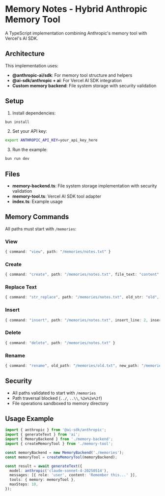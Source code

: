 # Memory Notes - Hybrid Anthropic Memory Tool

A TypeScript implementation combining Anthropic's memory tool with Vercel's AI SDK.

## Architecture

This implementation uses:
- **@anthropic-ai/sdk**: For memory tool structure and helpers
- **@ai-sdk/anthropic + ai**: For Vercel AI SDK integration
- **Custom memory backend**: File system storage with security validation

## Setup

1. Install dependencies:
```bash
bun install
```

2. Set your API key:
```bash
export ANTHROPIC_API_KEY=your_api_key_here
```

3. Run the example:
```bash
bun run dev
```

## Files

- **memory-backend.ts**: File system storage implementation with security validation
- **memory-tool.ts**: Vercel AI SDK tool adapter
- **index.ts**: Example usage

## Memory Commands

All paths must start with `/memories`:

### View
```typescript
{ command: "view", path: "/memories/notes.txt" }
```

### Create
```typescript
{ command: "create", path: "/memories/notes.txt", file_text: "content" }
```

### Replace Text
```typescript
{ command: "str_replace", path: "/memories/notes.txt", old_str: "old", new_str: "new" }
```

### Insert
```typescript
{ command: "insert", path: "/memories/notes.txt", insert_line: 2, insert_text: "new line" }
```

### Delete
```typescript
{ command: "delete", path: "/memories/notes.txt" }
```

### Rename
```typescript
{ command: "rename", old_path: "/memories/old.txt", new_path: "/memories/new.txt" }
```

## Security

- All paths validated to start with `/memories`
- Path traversal blocked (`../`, `..\\`, `%2e%2e%2f`)
- File operations sandboxed to memory directory

## Usage Example

```typescript
import { anthropic } from '@ai-sdk/anthropic';
import { generateText } from 'ai';
import { MemoryBackend } from './memory-backend';
import { createMemoryTool } from './memory-tool';

const memoryBackend = new MemoryBackend('./memories');
const memoryTool = createMemoryTool(memoryBackend);

const result = await generateText({
  model: anthropic('claude-sonnet-4-20250514'),
  messages: [{ role: 'user', content: 'Remember this...' }],
  tools: { memory: memoryTool },
  maxSteps: 10,
});
```
